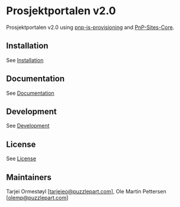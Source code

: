 # Prosjektportalen v2.0

Prosjektportalen v2.0 using [pnp-js-provisioning](https://github.com/Puzzlepart/pnp-js-provisioning/) and [PnP-Sites-Core](github.com/SharePoint/pnp-sites-core).

## Installation
See [Installation](https://github.com/Puzzlepart/prosjektportalen/wiki/Installation)

## Documentation
See [Documentation](documentation.md)

## Development
See [Development](https://github.com/Puzzlepart/prosjektportalen/wiki/Development)

## License
See [License](license.md)

<!--## Contact
For questions and suggestions, contact Geir Graff at Asker Kommune. For assistance with installation of the solution or opportunities for further development and customization, please contact Puzzlepart or Tormod Guldvog. 
For technical questions, contact [Tarjei Ormestøyl] or [Ole Martin Pettersen]. We note that any assistance will be a billable service.-->

## Maintainers
Tarjei Ormestøyl [tarjeieo@puzzlepart.com], Ole Martin Pettersen [olemp@puzzlepart.com]
